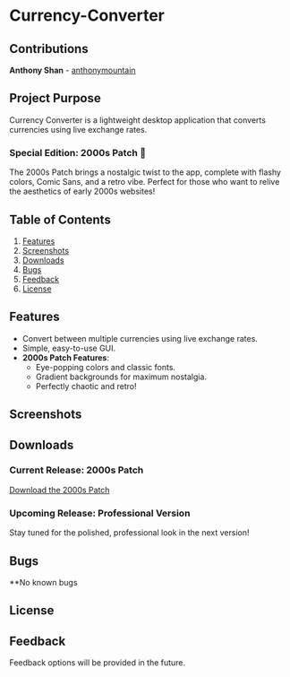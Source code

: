 # Currency-Converter

## Contributions
**Anthony Shan** - [anthonymountain](https://github.com/anthonymountain)

## Project Purpose
Currency Converter is a lightweight desktop application that converts currencies using live exchange rates. 

### Special Edition: 2000s Patch 🎉
The 2000s Patch brings a nostalgic twist to the app, complete with flashy colors, Comic Sans, and a retro vibe. 
Perfect for those who want to relive the aesthetics of early 2000s websites!

## Table of Contents
1. [Features](#features)
2. [Screenshots](#screenshots)
3. [Downloads](#downloads)
4. [Bugs](#bugs)
5. [Feedback](#feedback)
6. [License](#license)

## Features
* Convert between multiple currencies using live exchange rates.
* Simple, easy-to-use GUI.
* **2000s Patch Features**:
  * Eye-popping colors and classic fonts.
  * Gradient backgrounds for maximum nostalgia.
  * Perfectly chaotic and retro!


## Screenshots


## Downloads
### Current Release: 2000s Patch
[Download the 2000s Patch](https://github.com/yourusername/yourrepo/releases/download/2000s-patch/main_gui.exe)

### Upcoming Release: Professional Version
Stay tuned for the polished, professional look in the next version!


## Bugs
**No known bugs


## License


## Feedback
Feedback options will be provided in the future.
